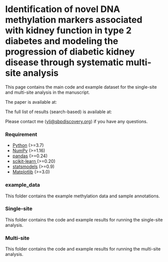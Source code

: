# Identification of novel DNA methylation markers associated with kidney function in type 2 diabetes and modeling the progression of diabetic kidney disease through systematic multi-site analysis

This page contains the main code and example dataset for the single-site and multi-site analysis in the manuscript.

The paper is available at:

The full list of results (search-based) is available at:

Please contact me (<yli@sbpdiscovery.org>) if you have any questions.

### Requirement
- [Python](https://www.python.org) (>=3.7)
- [NumPy](https://numpy.org) (>=1.16)
- [pandas](https://pandas.pydata.org/) (>=0.24)
- [scikit-learn ](https://scikit-learn.org/stable/) (>=0.20)
- [statsmodels](https://www.statsmodels.org/stable/index.html) (>=0.9)
- [Matplotlib](https://matplotlib.org/) (>=3.0)

### example_data
This folder contains the example methylation data and sample annotations.

### Single-site
This folder contains the code and example results for running the single-site analysis.

### Multi-site
This folder contains the code and example results for running the multi-site analysis.
